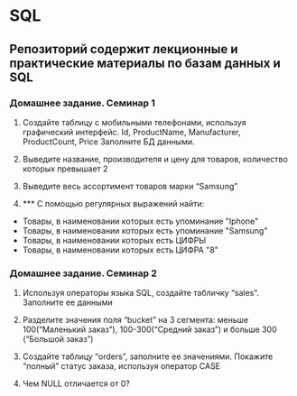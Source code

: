 # SQL
Репозиторий содержит лекционные и практические материалы по базам данных и SQL
----
### Домашнее задание. Семинар 1

1. Создайте таблицу с мобильными телефонами, используя графический интерфейс.
Id, ProductName, Manufacturer, ProductCount, Price
Заполните БД данными.

2. Выведите название, производителя и цену для товаров, количество которых превышает 2

3. Выведите весь ассортимент товаров марки “Samsung”

4. *** С помощью регулярных выражений найти:
- Товары, в наименовании которых есть упоминание "Iphone"
- Товары, в наименовании которых есть упоминание "Samsung"
- Товары, в наименовании которых есть ЦИФРЫ
- Товары, в наименовании которых есть ЦИФРА "8"

### Домашнее задание. Семинар 2

1. Используя операторы языка SQL, создайте табличку “sales”. Заполните ее данными

2. Разделите  значения поля “bucket” на 3 сегмента: меньше 100(“Маленький заказ”), 100-300(“Средний заказ”) и больше 300 (“Большой заказ”)

3. Создайте таблицу “orders”, заполните ее значениями. Покажите “полный” статус заказа, используя оператор CASE

4. Чем NULL отличается от 0?
